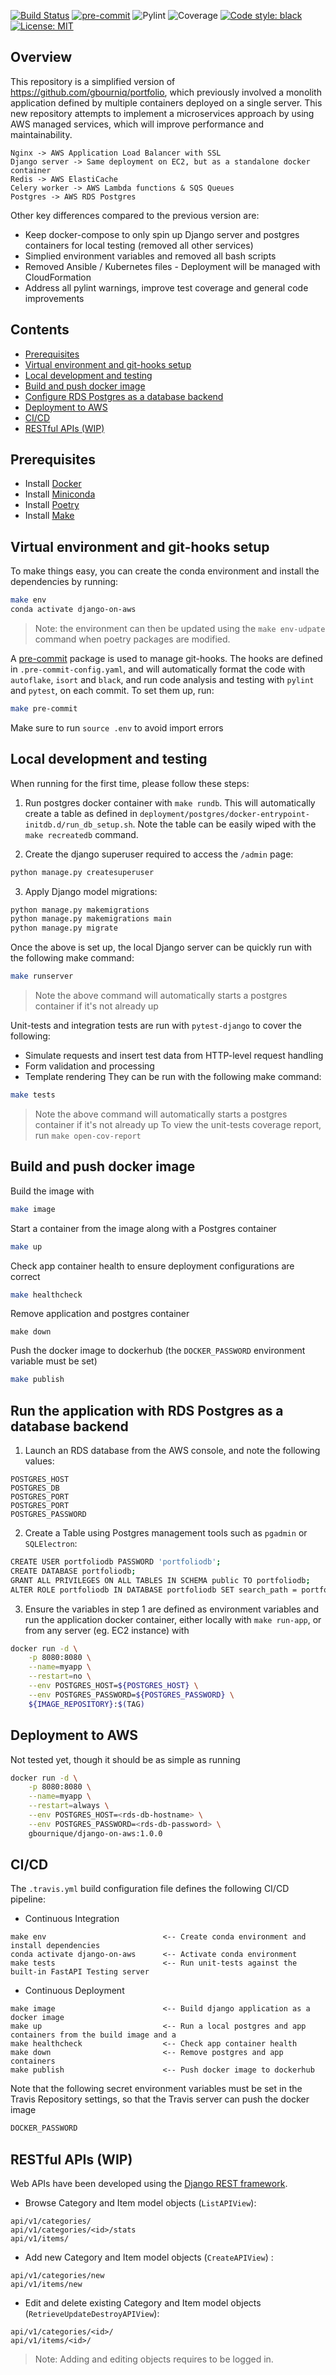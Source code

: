 [![Build Status](https://travis-ci.com/gbourniq/django-on-aws.svg?branch=main)](https://travis-ci.com/gbourniq/django-on-aws)
[![pre-commit](https://img.shields.io/badge/pre--commit-enabled-brightgreen?logo=pre-commit&logoColor=white)](https://github.com/pre-commit/pre-commit)
![Pylint](.github/app.svg)
![Coverage](.github/coverage.svg)
[![Code style: black](https://img.shields.io/badge/code%20style-black-000000.svg)](https://github.com/psf/black)
[![License: MIT](https://img.shields.io/badge/License-MIT-green.svg)](https://github.com/gbourniq/django-on-aws/blob/master/LICENSE)

## Overview
This repository is a simplified version of https://github.com/gbourniq/portfolio, which previously involved a monolith application defined by multiple containers deployed on a single server. This new repository attempts to implement a microservices approach by using AWS managed services, which will improve performance and maintainability.
```
Nginx -> AWS Application Load Balancer with SSL 
Django server -> Same deployment on EC2, but as a standalone docker container
Redis -> AWS ElastiCache
Celery worker -> AWS Lambda functions & SQS Queues
Postgres -> AWS RDS Postgres
```

Other key differences compared to the previous version are:
- Keep docker-compose to only spin up Django server and postgres containers for local testing (removed all other services)
- Simplied environment variables and removed all bash scripts
- Removed Ansible / Kubernetes files - Deployment will be managed with CloudFormation
- Address all pylint warnings, improve test coverage and general code improvements

## Contents
- [Prerequisites](#prerequisites)
- [Virtual environment and git-hooks setup](#virtual-environment-and-git-hooks-setup)
- [Local development and testing](#local-development-and-testing)
- [Build and push docker image](#build-and-push-docker-image)
- [Configure RDS Postgres as a database backend](#configure-rds-postgres-as-a-database-backend)
- [Deployment to AWS](#deployment-to-aws)
- [CI/CD](#cicd)
- [RESTful APIs (WIP)](#restful-apis-wip)

## Prerequisites
- Install [Docker](https://hub.docker.com/search/?type=edition&offering=community)
- Install [Miniconda](https://docs.conda.io/en/latest/miniconda.html) 
- Install [Poetry](https://github.com/sdispater/poetry)
- Install [Make](https://www.gnu.org/software/make/)

## Virtual environment and git-hooks setup

To make things easy, you can create the conda environment and install the dependencies by running:
```bash
make env
conda activate django-on-aws
```
> Note: the environment can then be updated using the `make env-udpate` command when poetry packages are modified.

A [pre-commit](https://pypi.org/project/pre-commit/) package is used to manage git-hooks. The hooks are defined in `.pre-commit-config.yaml`, and will automatically format the code with `autoflake`, `isort` and `black`, and run code analysis and testing with `pylint` and `pytest`, on each commit. To set them up, run:
```bash
make pre-commit
```

Make sure to run `source .env` to avoid import errors


## Local development and testing

When running for the first time, please follow these steps:

1. Run postgres docker container with `make rundb`. This will automatically create a table as defined in `deployment/postgres/docker-entrypoint-initdb.d/run_db_setup.sh`. Note the table can be easily wiped with the `make recreatedb` command.

2. Create the django superuser required to access the `/admin` page:
```bash
python manage.py createsuperuser
```

3. Apply Django model migrations:
```bash
python manage.py makemigrations
python manage.py makemigrations main
python manage.py migrate
```

Once the above is set up, the local Django server can be quickly run with the following make command:
```bash
make runserver
```
> Note the above command will automatically starts a postgres container if it's not already up

Unit-tests and integration tests are run with `pytest-django` to cover the following:
* Simulate requests and insert test data from HTTP-level request handling
* Form validation and processing
* Template rendering
They can be run with the following make command:
```bash
make tests
```
> Note the above command will automatically starts a postgres container if it's not already up
> To view the unit-tests coverage report, run `make open-cov-report`

## Build and push docker image

Build the image with
```bash
make image
```

Start a container from the image along with a Postgres container
```bash
make up
```

Check app container health to ensure deployment configurations are correct
```bash
make healthcheck
```

Remove application and postgres container
```
make down
```

Push the docker image to dockerhub (the `DOCKER_PASSWORD` environment variable must be set)
```bash
make publish
```

## Run the application with RDS Postgres as a database backend

1. Launch an RDS database from the AWS console, and note the following values:
```
POSTGRES_HOST
POSTGRES_DB
POSTGRES_PORT
POSTGRES_PORT
POSTGRES_PASSWORD
```

2. Create a Table using Postgres management tools such as `pgadmin` or `SQLElectron`:
```bash
CREATE USER portfoliodb PASSWORD 'portfoliodb';
CREATE DATABASE portfoliodb;
GRANT ALL PRIVILEGES ON ALL TABLES IN SCHEMA public TO portfoliodb;
ALTER ROLE portfoliodb IN DATABASE portfoliodb SET search_path = portfoliodb,public;
```

3. Ensure the variables in step 1 are defined as environment variables and run the application docker container, either locally with `make run-app`, or from any server (eg. EC2 instance) with 
```bash
docker run -d \
	-p 8080:8080 \
	--name=myapp \
	--restart=no \
	--env POSTGRES_HOST=${POSTGRES_HOST} \
	--env POSTGRES_PASSWORD=${POSTGRES_PASSWORD} \
	${IMAGE_REPOSITORY}:$(TAG)
```

## Deployment to AWS

Not tested yet, though it should be as simple as running 
```bash
docker run -d \
	-p 8080:8080 \
	--name=myapp \
	--restart=always \
	--env POSTGRES_HOST=<rds-db-hostname> \
	--env POSTGRES_PASSWORD=<rds-db-password> \
	gbournique/django-on-aws:1.0.0
```

## CI/CD

The `.travis.yml` build configuration file defines the following CI/CD pipeline:

* Continuous Integration
```
make env                          <-- Create conda environment and install dependencies
conda activate django-on-aws      <-- Activate conda environment
make tests                        <-- Run unit-tests against the built-in FastAPI Testing server
```

* Continuous Deployment
```
make image                        <-- Build django application as a docker image
make up                           <-- Run a local postgres and app containers from the build image and a
make healthcheck                  <-- Check app container health
make down                         <-- Remove postgres and app containers
make publish                      <-- Push docker image to dockerhub
```

Note that the following secret environment variables must be set in the Travis Repository settings, so that the Travis server can push the docker image
```bash
DOCKER_PASSWORD
```

## RESTful APIs (WIP)

Web APIs have been developed using the [Django REST framework](https://www.django-rest-framework.org).

* Browse Category and Item model objects (`ListAPIView`):
```
api/v1/categories/
api/v1/categories/<id>/stats
api/v1/items/
```

* Add new Category and Item model objects (`CreateAPIView`) :
```
api/v1/categories/new
api/v1/items/new
```

* Edit and delete existing Category and Item model objects (`RetrieveUpdateDestroyAPIView`):
```
api/v1/categories/<id>/
api/v1/items/<id>/
```
> Note: Adding and editing objects requires to be logged in.
